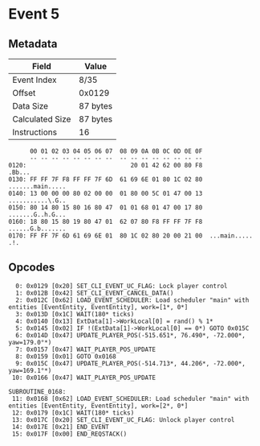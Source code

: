 # Event 5

## Metadata

| Field           | Value    |
|-----------------|----------|
| Event Index     | 8/35     |
| Offset          | 0x0129   |
| Data Size       | 87 bytes |
| Calculated Size | 87 bytes |
| Instructions    | 16       |

```
      00 01 02 03 04 05 06 07  08 09 0A 0B 0C 0D 0E 0F
      -- -- -- -- -- -- -- --  -- -- -- -- -- -- -- --
0120:                             20 01 42 62 00 80 F8            .Bb...
0130: FF FF 7F F8 FF FF 7F 6D  61 69 6E 01 80 1C 02 80  .......main.....
0140: 13 00 00 00 80 02 00 00  01 80 00 5C 01 47 00 13  ...........\.G..
0150: 80 14 80 15 80 16 80 47  01 01 68 01 47 00 17 80  .......G..h.G...
0160: 18 80 15 80 19 80 47 01  62 07 80 F8 FF FF 7F F8  ......G.b.......
0170: FF FF 7F 6D 61 69 6E 01  80 1C 02 80 20 00 21 00  ...main..... .!.
```

## Opcodes

```
  0: 0x0129 [0x20] SET_CLI_EVENT_UC_FLAG: Lock player control
  1: 0x012B [0x42] SET_CLI_EVENT_CANCEL_DATA()
  2: 0x012C [0x62] LOAD_EVENT_SCHEDULER: Load scheduler "main" with entities [EventEntity, EventEntity], work=[1*, 0*]
  3: 0x013D [0x1C] WAIT(180* ticks)
  4: 0x0140 [0x13] ExtData[1]->WorkLocal[0] = rand() % 1*
  5: 0x0145 [0x02] IF !(ExtData[1]->WorkLocal[0] == 0*) GOTO 0x015C
  6: 0x014D [0x47] UPDATE_PLAYER_POS(-515.651*, 76.490*, -72.000*, yaw=179.0°*)
  7: 0x0157 [0x47] WAIT_PLAYER_POS_UPDATE
  8: 0x0159 [0x01] GOTO 0x0168
  9: 0x015C [0x47] UPDATE_PLAYER_POS(-514.713*, 44.206*, -72.000*, yaw=169.1°*)
 10: 0x0166 [0x47] WAIT_PLAYER_POS_UPDATE

SUBROUTINE_0168:
 11: 0x0168 [0x62] LOAD_EVENT_SCHEDULER: Load scheduler "main" with entities [EventEntity, EventEntity], work=[2*, 0*]
 12: 0x0179 [0x1C] WAIT(180* ticks)
 13: 0x017C [0x20] SET_CLI_EVENT_UC_FLAG: Unlock player control
 14: 0x017E [0x21] END_EVENT
 15: 0x017F [0x00] END_REQSTACK()
```
